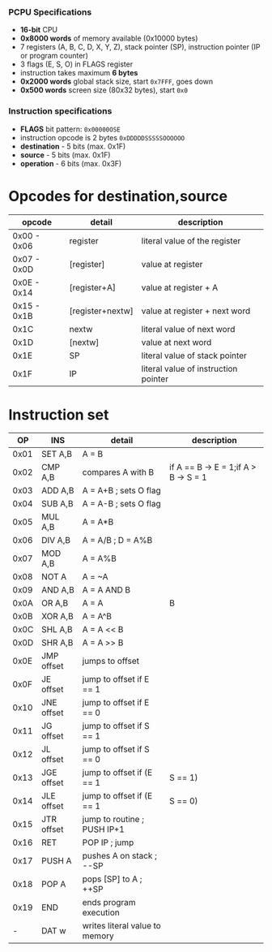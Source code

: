 ### PCPU Specifications
* **16-bit** CPU
* **0x8000 words** of memory available (0x10000 bytes)
* 7 registers (A, B, C, D, X, Y, Z), stack pointer (SP), instruction pointer (IP or program counter)
* 3 flags (E, S, O) in FLAGS register
* instruction takes maximum **6 bytes** 
* **0x2000 words** global stack size, start `0x7FFF`, goes down
* **0x500 words** screen size (80x32 bytes), start `0x0`

### Instruction specifications
* **FLAGS** bit pattern: `0x00000OSE`
* instruction opcode is 2 bytes `0xDDDDDSSSSSOOOOOO`
* **destination** - 5 bits (max. 0x1F)
* **source** - 5 bits (max. 0x1F)
* **operation** - 6 bits (max. 0x3F)

# Opcodes for destination,source

| opcode 	| detail	   | description				    |
| ------------- | ---------------- | -------------------------------------- |
| 0x00 - 0x06	| register 	   | literal value of the register          |
| 0x07 - 0x0D	| [register]	   | value at register 			    |
| 0x0E - 0x14	| [register+A]     | value at register + A                  |
| 0x15 - 0x1B	| [register+nextw] | value at register + next word          |
| 0x1C		| nextw		   | literal value of next word             |
| 0x1D		| [nextw]          | value at next word                     |
| 0x1E		| SP               | literal value of stack pointer         |
| 0x1F		| IP               | literal value of instruction pointer   |

# Instruction set

| OP     | INS              | detail                              | description                         |
| ------ | ---------------- | ----------------------------------- | ----------------------------------- |
| 0x01   | SET A,B          | A = B                               |                                     |
| 0x02   | CMP A,B          | compares A with B                   | if A == B -> E = 1;if A > B -> S = 1|                                                    
| 0x03   | ADD A,B          | A = A+B ; sets O flag               |                                     |
| 0x04   | SUB A,B          | A = A-B ; sets O flag               |                                     |
| 0x05   | MUL A,B          | A = A*B                             |                                     |
| 0x06   | DIV A,B          | A = A/B ; D = A%B                   |                                     |
| 0x07   | MOD A,B          | A = A%B                             |                                     |
| 0x08   | NOT A            | A = ~A                              |                                     |
| 0x09   | AND A,B          | A = A AND B                         |                                     |
| 0x0A   | OR A,B           | A = A|B                             |                                     |
| 0x0B   | XOR A,B          | A = A^B                             |                                     |
| 0x0C   | SHL A,B          | A = A << B                          |                                     |
| 0x0D   | SHR A,B          | A = A >> B                          |                                     |
| 0x0E   | JMP offset       | jumps to offset                     |                                     |
| 0x0F   | JE offset        | jump to offset if E == 1            |                                     |
| 0x10   | JNE offset       | jump to offset if E == 0            |                                     |
| 0x11   | JG offset        | jump to offset if S == 1            |                                     |
| 0x12   | JL offset        | jump to offset if S == 0            |                                     |
| 0x13   | JGE offset       | jump to offset if (E == 1 | S == 1) |                                     |
| 0x14   | JLE offset       | jump to offset if (E == 1 | S == 0) |                                     |
| 0x15   | JTR offset       | jump to routine ; PUSH IP+1         |                                     |
| 0x16   | RET              | POP IP ; jump                       |                                     |
| 0x17   | PUSH A           | pushes A on stack ; --SP            |                                     |
| 0x18   | POP A            | pops [SP] to A ; ++SP               |                                     |
| 0x19   | END              | ends program execution              |                                     |
|   -    | DAT w            | writes literal value to memory      |                                     |
